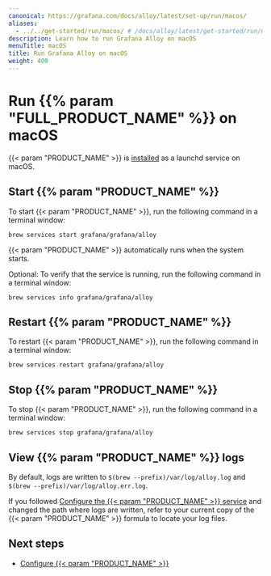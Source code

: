 ```yaml
---
canonical: https://grafana.com/docs/alloy/latest/set-up/run/macos/
aliases:
  - ../../get-started/run/macos/ # /docs/alloy/latest/get-started/run/macos/
description: Learn how to run Grafana Alloy on macOS
menuTitle: macOS
title: Run Grafana Alloy on macOS
weight: 400
---
```


# Run {{% param "FULL_PRODUCT_NAME" %}} on macOS

{{< param "PRODUCT_NAME" >}} is [installed][InstallMacOS] as a launchd service on macOS.

## Start {{% param "PRODUCT_NAME" %}}

To start {{< param "PRODUCT_NAME" >}}, run the following command in a terminal window:

```shell
brew services start grafana/grafana/alloy
```

{{< param "PRODUCT_NAME" >}} automatically runs when the system starts.

Optional: To verify that the service is running, run the following command in a terminal window:

```shell
brew services info grafana/grafana/alloy
```

## Restart {{% param "PRODUCT_NAME" %}}

To restart {{< param "PRODUCT_NAME" >}}, run the following command in a terminal window:

```shell
brew services restart grafana/grafana/alloy
```

## Stop {{% param "PRODUCT_NAME" %}}

To stop {{< param "PRODUCT_NAME" >}}, run the following command in a terminal window:

```shell
brew services stop grafana/grafana/alloy
```

## View {{% param "PRODUCT_NAME" %}} logs

By default, logs are written to `$(brew --prefix)/var/log/alloy.log` and `$(brew --prefix)/var/log/alloy.err.log`.

If you followed [Configure the {{< param "PRODUCT_NAME" >}} service][ConfigureService] and changed the path where logs are written, refer to your current copy of the {{< param "PRODUCT_NAME" >}} formula to locate your log files.

## Next steps

- [Configure {{< param "PRODUCT_NAME" >}}][ConfigureMacOS]

[InstallMacOS]: ../../install/macos/
[ConfigureMacOS]: ../../../configure/macos/
[ConfigureService]: ../../../configure/macos/#configure-the-alloy-service
